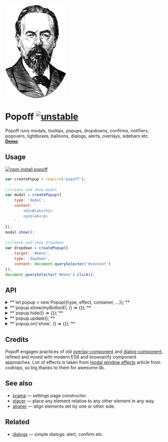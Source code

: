 [![Popov](https://raw.githubusercontent.com/dfcreative/popoff/gh-pages/popoff.png "Popov")](https://en.wikipedia.org/wiki/Alexander_Stepanovich_Popov)

# Popoff [![unstable](http://badges.github.io/stability-badges/dist/unstable.svg)](http://github.com/badges/stability-badges)

Popoff runs modals, tooltips, popups, dropdowns, confirms, notifiers, popovers, lightboxes, balloons, dialogs, alerts, overlays, sidebars etc. **[Demo](http://dfcreative.github.io/popoff/)**.

## Usage

[![npm install popoff](https://nodei.co/npm/popoff.png?mini=true)](https://npmjs.org/package/popoff/)


```js
var createPopup = require('popoff');

//create and show modal
var modal = createPopup({
	type: 'modal',
	content: `
		<h2>Blah</h2>
		<p>blah</p>
	`
});
modal.show();

//create and show dropdown
var dropdown = createPopup({
	target: '#menu',
	type: 'dopdown',
	content: document.querySelector('#content')
});
document.querySelector('#menu').click();
```

## API

<details><summary>**`let popup = new Popup({type, effect, container, ...});`**</summary>

Create popup instance based on passed options.
<details><summary>type: 'modal'</summary>
Modal, dropdown, tooltip, sidebar work out of the box. Otherwise define custom options below. See [demo](https://dfcreative.github.io/popoff) for examples.
</details>
<details><summary>`target: null`</summary>
Target element that enables the popup, e.g. button.
</details>
<details><summary>`container: document.body || document.documentElement`</summary>
An element to place popup into.
</details>
<details><summary>`overlay: true`</summary>
Show overlay, will be detected based off type.
</details>
<details><summary>`closable: true`</summary>
Show close button.
</details>
<details><summary>`escapable: true`</summary>
Close by escape.
</details>
<details><summary>`tip: false`</summary>
Show tip.
</details>
<details><summary>`effect: 'fade'</summary>
Animation effect, see effects in the demo page.
</details>
<details><summary>`style: {}`</summary>
Additional style rules for popup.
</details>
</details>

<details><summary>**`popup.show(myButtonEl, () => {});`**</summary>

Show popup relative to the target element, invoke callback after animation end. Target and callback are optional.

</details>

<details><summary>**`popup.hide(() => {});`**</summary>

Hide popup, invoke callback after animation end. Callback is optional.

</details>

<details><summary>**`popup.update();`**</summary>

Update popup position, in case of resize etc. Optionally pass an options to redefine params.

```js
popup.update({
	target: this._target || this.target,
	side: this.side,
	align: this.align,
	within: window
});
```
</details>

<details><summary>**`popup.on('show', () => {});`**</summary>

Invoke callback on event, one of the following: `show`, `hide`, `afterShow`, `afterHide`, `update`.

</details>

## Credits

Popoff engages practices of old [overlay-component](https://github.com/component/ovelay) and [dialog-component](https://github.com/component/dialog), refined and mixed with modern ES6 and browserify component approaches.
List of effects is taken from [modal window effects](https://github.com/codrops/ModalWindowEffects) article from codrops, so big thanks to them for awesome lib.

## See also

* [prama](https://github.com/dfcreative/prama) — settings page constructor.
* [placer](https://github.com/dfcreative/placer) — place any element relative to any other element in any way.
* [aligner](https://github.com/dfcreative/aligner) — align elements set by one or other side.

## Related

* [dialogs](https://github.com/jameskyburz/dialogs) — simple dialogs: alert, confirm etc.